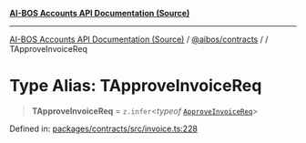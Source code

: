 [**AI-BOS Accounts API Documentation (Source)**](../../../README.md)

***

[AI-BOS Accounts API Documentation (Source)](../../../README.md) / [@aibos/contracts](../README.md) / [](../README.md) / TApproveInvoiceReq

# Type Alias: TApproveInvoiceReq

> **TApproveInvoiceReq** = `z.infer`\<*typeof* [`ApproveInvoiceReq`](../variables/ApproveInvoiceReq.md)\>

Defined in: [packages/contracts/src/invoice.ts:228](https://github.com/pohlai88/accounts/blob/48103fb36d28b2b9bfb33472b6de2f719773cde9/packages/contracts/src/invoice.ts#L228)
